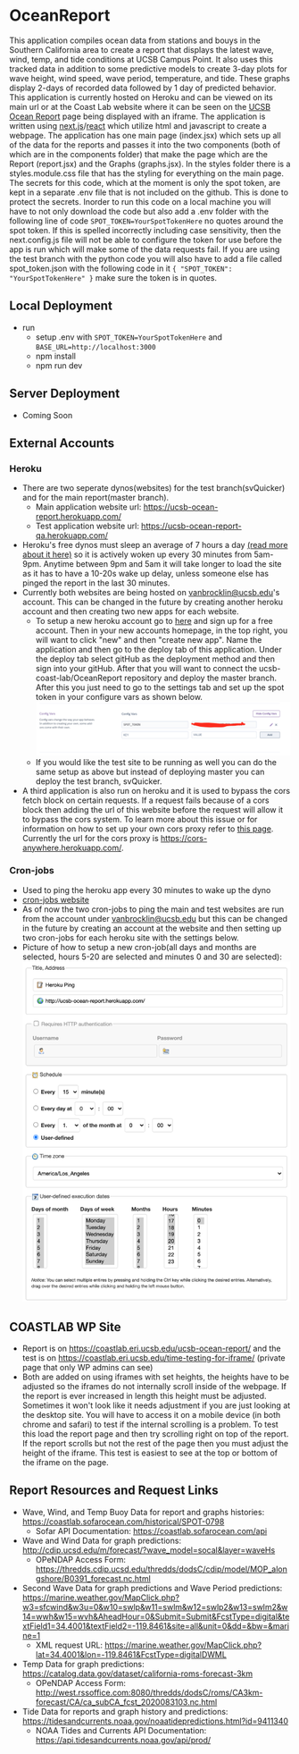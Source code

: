 # OceanReport

This application compiles ocean data from stations and bouys in the Southern California area to create a report that displays the latest wave, wind, temp, and tide conditions at UCSB Campus Point. It also uses this tracked data in addition to some predictive models to create 3-day plots for wave height, wind speed, wave period, temperature, and tide. These graphs display 2-days of recorded data followed by 1 day of predicted behavior. This application is currently hosted on Heroku and can be viewed on its main url or at the Coast Lab website where it can be seen on the [UCSB Ocean Report](https://coastlab.eri.ucsb.edu/ucsb-ocean-report/) page being displayed with an iframe. The application is written using [next.js](https://nextjs.org/docs)/[react](https://reactjs.org/docs/getting-started.html) which utilize html and javascript to create a webpage. The application has one main page (index.jsx) which sets up all of the data for the reports and passes it into the two components (both of which are in the components folder) that make the page which are the Report (report.jsx) and the Graphs (graphs.jsx). In the styles folder there is a styles.module.css file that has the styling for everything on the main page. The secrets for this code, which at the moment is only the spot token, are kept in a separate .env file that is not included on the github. This is done to protect the secrets. Inorder to run this code on a local machine you will have to not only download the code but also add a .env folder with the following line of code `SPOT_TOKEN=YourSpotTokenHere` no quotes around the spot token. If this is spelled incorrectly including case sensitivity, then the next.config.js file will not be able to configure the token for use before the app is run which will make some of the data requests fail. If you are using the test branch with the python code you will also have to add a file called spot_token.json with the following code in it `{ "SPOT_TOKEN": "YourSpotTokenHere" }` make sure the token is in quotes.

## Local Deployment

- run
  - setup .env with `SPOT_TOKEN=YourSpotTokenHere` and `BASE_URL=http://localhost:3000`
  - npm install
  - npm run dev

## Server Deployment

- Coming Soon

## External Accounts

### Heroku

- There are two seperate dynos(websites) for the test branch(svQuicker) and for the main report(master branch).
  - Main application website url: https://ucsb-ocean-report.herokuapp.com/
  - Test application website url: https://ucsb-ocean-report-qa.herokuapp.com/
- Heroku's free dynos must sleep an average of 7 hours a day [(read more about it here)](https://medium.com/better-programming/keeping-my-heroku-app-alive-b19f3a8c3a82) so it is actively woken up every 30 minutes from 5am-9pm. Anytime between 9pm and 5am it will take longer to load the site as it has to have a 10-20s wake up delay, unless someone else has pinged the report in the last 30 minutes.
- Currently both websites are being hosted on vanbrocklin@ucsb.edu's account. This can be changed in the future by creating another heroku account and then creating two new apps for each website.
  - To setup a new heroku account go to [here](https://signup.heroku.com/t/platform?c=70130000001xDpdAAE&gclid=EAIaIQobChMI4uus34ff6wIVgT6tBh1XmwHXEAAYASAAEgIsnvD_BwE) and sign up for a free account. Then in your new accounts homepage, in the top right, you will want to click "new" and then "create new app". Name the application and then go to the deploy tab of this application. Under the deploy tab select gitHub as the deployment method and then sign into your gitHub. After that you will want to connect the ucsb-coast-lab/OceanReport repository and deploy the master branch. After this you just need to go to the settings tab and set up the spot token in your configure vars as shown below.
    ![config vars](/images/convars.png)
  - If you would like the test site to be running as well you can do the same setup as above but instead of deploying master you can deploy the test branch, svQuicker.
- A third application is also run on heroku and it is used to bypass the cors fetch block on certain requests. If a request fails because of a cors block then adding the url of this website before the request will allow it to bypass the cors system. To learn more about this issue or for information on how to set up your own cors proxy refer to [this page](https://medium.com/@dtkatz/3-ways-to-fix-the-cors-error-and-how-access-control-allow-origin-works-d97d55946d9). Currently the url for the cors proxy is https://cors-anywhere.herokuapp.com/.

### Cron-jobs

- Used to ping the heroku app every 30 minutes to wake up the dyno
- [cron-jobs website](https://cron-job.org/en/)
- As of now the two cron-jobs to ping the main and test websites are run from the account under vanbrocklin@ucsb.edu but this can be changed in the future by creating an account at the website and then setting up two cron-jobs for each heroku site with the settings below.
- Picture of how to setup a new cron-job(all days and months are selected, hours 5-20 are selected and minutes 0 and 30 are selected):
  ![cron-job form](/images/cron.png)

## COASTLAB WP Site

- Report is on https://coastlab.eri.ucsb.edu/ucsb-ocean-report/ and the test is on https://coastlab.eri.ucsb.edu/time-testing-for-iframe/ (private page that only WP admins can see)
- Both are added on using iframes with set heights, the heights have to be adjusted so the iframes do not internally scroll inside of the webpage. If the report is ever increased in length this height must be adjusted. Sometimes it won't look like it needs adjustment if you are just looking at the desktop site. You will have to access it on a mobile device (in both chrome and safari) to test if the internal scrolling is a problem. To test this load the report page and then try scrolling right on top of the report. If the report scrolls but not the rest of the page then you must adjust the height of the iframe. This test is easiest to see at the top or bottom of the iframe on the page.

## Report Resources and Request Links

- Wave, Wind, and Temp Buoy Data for report and graphs histories: https://coastlab.sofarocean.com/historical/SPOT-0798
  - Sofar API Documentation: https://coastlab.sofarocean.com/api
- Wave and Wind Data for graph predictions: http://cdip.ucsd.edu/m/forecast/?wave_model=socal&layer=waveHs
  - OPeNDAP Access Form: https://thredds.cdip.ucsd.edu/thredds/dodsC/cdip/model/MOP_alongshore/B0391_forecast.nc.html
- Second Wave Data for graph predictions and Wave Period predictions: https://marine.weather.gov/MapClick.php?w3=sfcwind&w3u=0&w10=swlp&w11=swlm&w12=swlp2&w13=swlm2&w14=wwh&w15=wvh&AheadHour=0&Submit=Submit&FcstType=digital&textField1=34.4001&textField2=-119.8461&site=all&unit=0&dd=&bw=&marine=1
  - XML request URL: https://marine.weather.gov/MapClick.php?lat=34.4001&lon=-119.8461&FcstType=digitalDWML
- Temp Data for graph predictions: https://catalog.data.gov/dataset/california-roms-forecast-3km
  - OPeNDAP Access Form: http://west.rssoffice.com:8080/thredds/dodsC/roms/CA3km-forecast/CA/ca_subCA_fcst_2020083103.nc.html
- Tide Data for reports and graph history and predictions: https://tidesandcurrents.noaa.gov/noaatidepredictions.html?id=9411340
  - NOAA Tides and Currents API Documentation: https://api.tidesandcurrents.noaa.gov/api/prod/
